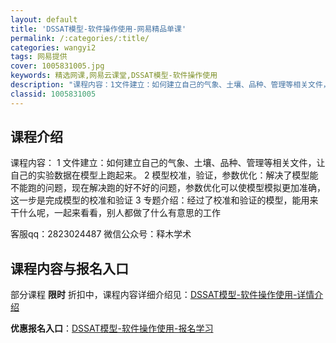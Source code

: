 ```yaml
---
layout: default
title: 'DSSAT模型-软件操作使用-网易精品单课'
permalink: /:categories/:title/
categories: wangyi2
tags: 网易提供
cover: 1005831005.jpg
keywords: 精选网课,网易云课堂,DSSAT模型-软件操作使用
description: "课程内容：1文件建立：如何建立自己的气象、土壤、品种、管理等相关文件，让自己的实验数据在模型上跑起来。2模型校准，验证，参数优化：解决了模型能不能跑的问题，现在解决跑的好不好的问题，参数优化"
classid: 1005831005
---
```


## 课程介绍

课程内容：
1 文件建立：如何建立自己的气象、土壤、品种、管理等相关文件，让自己的实验数据在模型上跑起来。
2 模型校准，验证，参数优化：解决了模型能不能跑的问题，现在解决跑的好不好的问题，参数优化可以使模型模拟更加准确，这一步是完成模型的校准和验证
3 专题介绍：经过了校准和验证的模型，能用来干什么呢，一起来看看，别人都做了什么有意思的工作

客服qq：2823024487
微信公众号：释木学术

## 课程内容与报名入口

部分课程 **限时** 折扣中，课程内容详细介绍见：[DSSAT模型-软件操作使用-详情介绍](https://study.163.com/course/introduction/1005831005.htm?share=1&shareId=1025206652&utm_campaign=share&utm_medium=iphoneShare&utm_source=&utm_u=1025206652)

**优惠报名入口**：[DSSAT模型-软件操作使用-报名学习](https://study.163.com/course/introduction/1005831005.htm?share=1&shareId=1025206652&utm_campaign=share&utm_medium=iphoneShare&utm_source=&utm_u=1025206652)

